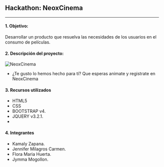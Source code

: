 ## Hackathon: NeoxCinema
***

#### 1. Objetivo:
Desarrollar un producto que resuelva las  necesidades de los usuarios en el consumo de películas.

#### 2. Descripción del proyecto:

![NeoxCinema](assets/images/.png)






* ¿Te gusto lo hemos hecho para tí? Que esperas animate y registrate en NeoxCinema

#### 3. Recursos utilizados
* HTML5
* CSS
* BOOTSTRAP v4.
* JQUERY v3.2.1.
* 

#### 4. Integrantes
* Kamaly Zapana.
* Jennifer Milagros Carmen.
* Flora Maria Huerta.
* Jymma Mogollon.



